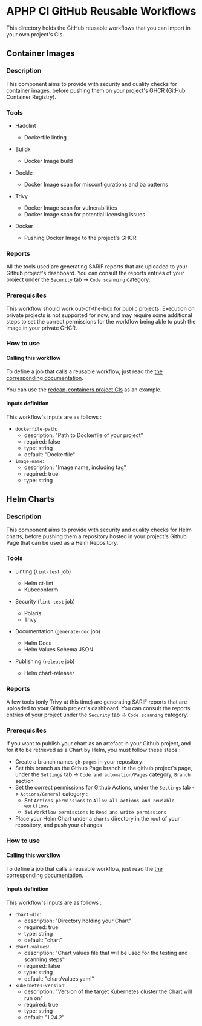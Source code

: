 # APHP CI GitHub Reusable Workflows

This directory holds the GitHub reusable workflows that you can import in your own project's CIs.

## Container Images

### Description

This component aims to provide with security and quality checks for container images, before pushing them on your project's GHCR (GitHub Container Registry).

### Tools

- Hadolint
  - Dockerfile linting

- Buildx
  - Docker Image build

- Dockle
  - Docker Image scan for misconfigurations and ba patterns

- Trivy
  - Docker Image scan for vulnerabilities
  - Docker Image scan for potential licensing issues

- Docker
  - Pushing Docker Image to the project's GHCR

### Reports 

All the tools used are generating SARIF reports that are uploaded to your Github project's dashboard. You can consult the reports entries of your project under the `Security` tab -> `Code scanning` category.


### Prerequisites

This workflow should work out-of-the-box for public projects. Execution on private projects is not supported for now, and may require some additional steps to set the correct permissions for the workflow being able to push the image in your private GHCR.  

### How to use

#### Calling this workflow

To define a job that calls a reusable workflow, just read the [the corresponding documentation](https://docs.github.com/en/actions/sharing-automations/reusing-workflows#calling-a-reusable-workflow).

You can use the [redcap-containers project CIs](https://github.com/aphp/redcap-containers/tree/main/.github/workflows) as an example.

#### Inputs definition

This workflow's inputs are as follows : 
- `dockerfile-path`:
  - description: "Path to Dockerfile of your project"
  - required: false
  - type: string 
  - default: "Dockerfile"
- `image-name`:
  - description: "Image name, including tag"
  - required: true
  - type: string

## Helm Charts

### Description

This component aims to provide with security and quality checks for Helm charts, before pushing them a repository hosted in your project's Github Page that can be used as a Helm Repository.

### Tools

- Linting (`lint-test` job)
  - Helm ct-lint
  - Kubeconform

- Security (`lint-test` job)
  - Polaris
  - Trivy

- Documentation (`generate-doc` job)
  - Helm Docs
  - Helm Values Schema JSON

- Publishing (`release` job)
  - Helm chart-releaser

### Reports 

A few tools (only Trivy at this time) are generating SARIF reports that are uploaded to your Github project's dashboard. You can consult the reports entries of your project under the `Security` tab -> `Code scanning` category.

### Prerequisites

If you want to publish your chart as an artefact in your Github project, and for it to be retrieved as a Chart by Helm, you must follow these steps : 
- Create a branch names `gh-pages` in your repository
- Set this branch as the Github Page branch in the github project's page, under the `Settings` tab -> `Code and automation/Pages` category, `Branch` section
- Set the correct permissions for Github Actions, under the `Settings` tab -> `Actions/General` category :
  - Set `Actions permissions` to `Allow all actions and reusable workflows`
  - Set `Workflow permissions` to `Read and write permissions`
- Place your Helm Chart under a `charts` directory in the root of your repository, and push your changes


### How to use

#### Calling this workflow

To define a job that calls a reusable workflow, just read the [the corresponding documentation](https://docs.github.com/en/actions/sharing-automations/reusing-workflows#calling-a-reusable-workflow).

#### Inputs definition

This workflow's inputs are as follows : 
- `chart-dir`:
  - description: "Directory holding your Chart"
  - required: true
  - type: string 
  - default: "chart"
- `chart-values`:
  - description: "Chart values file that will be used for the testing and scanning steps"
  - required: false
  - type: string 
  - default: "chart/values.yaml"
- `kubernetes-version`:
  - description: "Version of the target Kubernetes cluster the Chart will run on"
  - required: true
  - type: string 
  - default: "1.24.2"